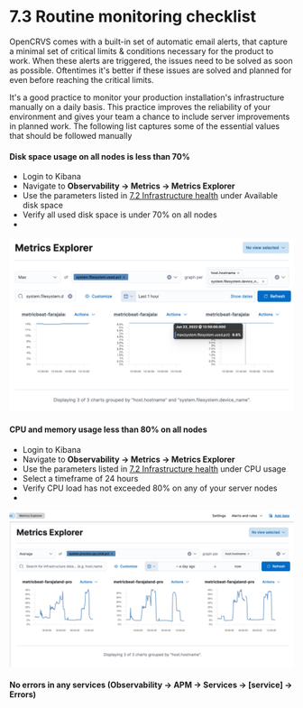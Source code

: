 # 7.3 Routine monitoring checklist

OpenCRVS comes with a built-in set of automatic email alerts, that capture a minimal set of critical limits & conditions necessary for the product to work. When these alerts are triggered, the issues need to be solved as soon as possible. Oftentimes it's better if these issues are solved and planned for even before reaching the critical limits.&#x20;

It's a good practice to monitor your production installation's infrastructure manually on a daily basis. This practice improves the reliability of your environment and gives your team a chance to include server improvements in planned work. The following list captures some of the essential values that should be followed manually

#### Disk space usage on all nodes is less than 70%

* Login to Kibana
* Navigate to **Observability -> Metrics -> Metrics Explorer**
* Use the parameters listed in [7.2 Infrastructure health](7.3-server-health.md) under Available disk space
* Verify all used disk space is under 70% on all nodes
*

![](<../../.gitbook/assets/image (6) (1).png>)

#### CPU and memory usage less than 80% on all nodes

* Login to Kibana
* Navigate to **Observability -> Metrics -> Metrics Explorer**
* Use the parameters listed in [7.2 Infrastructure health](7.3-server-health.md) under CPU usage
* Select a timeframe of 24 hours
* Verify CPU load has not exceeded 80% on any of your server nodes
*

![](<../../.gitbook/assets/image (5) (1).png>)

#### No errors in any services (**Observability -> APM -> Services -> \[service] -> Errors**)
